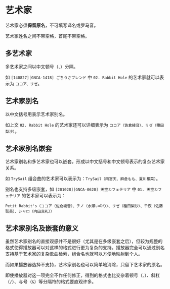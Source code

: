 # 艺术家

艺术家必须**保留原名**，不可填写译名或罗马音。

艺术家姓名之间不带空格，首尾不带空格。

## 多艺术家

多艺术家之间以中文顿号（`、`）分隔。

如 `[140827][GNCA-1418] ごちうさブレンド` 中 `02. Rabbit Hole` 的艺术家就可以表示为 `ココア、リゼ`。

## 艺术家别名

以中文括号用表示艺术家别名。

如上文 `02. Rabbit Hole` 的艺术家还可以详细表示为 `ココア（佐倉綾音）、リゼ（種田梨沙）`。

## 艺术家别名嵌套

艺术家别名和多艺术家也可以嵌套，形成以中文括号和中文顿号表示的复杂艺术家关系。

如 `TrySail` 组合曲的艺术家可以表示为：`TrySail（雨宮天、麻倉もも、夏川椎菜）`。

别名也支持多级嵌套，如 `[201028][GNCA-0620] 天空カフェテリア` 中 `01. 天空カフェテリア` 的艺术家可以表示为：

```
Petit Rabbit's（ココア（佐倉綾音）、チノ（水瀬いのり）、リゼ（種田梨沙）、千夜（佐藤聡美）、シャロ（内田真礼））
```

## 艺术家别名及嵌套的意义

虽然艺术家别名的直接观感并不是很好（尤其是在多级嵌套之后），但较为规整的格式使得播放器可以对这样的格式进行更为复杂的支持。播放器完全可以通过别名支持基于艺术家的复杂歌曲检索，组合名也就可以方便地映射到个人。

而如果播放器选择不支持，艺术家别名也可以简单地消除，只留下艺术家的原名。

即使播放器对这一项完全不作任何修正，得到的格式也比交杂着顿号（`、`）、斜杠（`/`）、与号（`&`）等分隔符的格式要直观许多。
